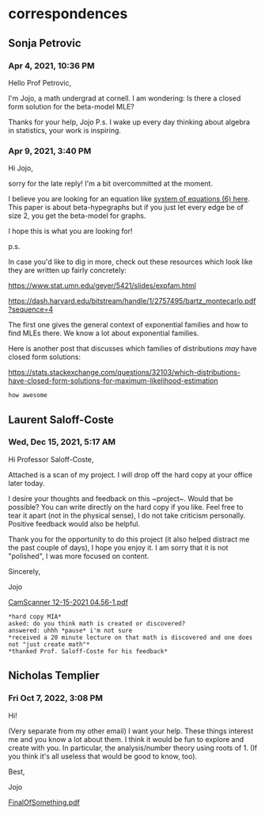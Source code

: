 # correspondences

## Sonja Petrovic
### Apr 4, 2021, 10:36 PM
Hello Prof Petrovic,

I'm Jojo, a math undergrad at cornell. I am wondering: 
Is there a closed form solution for the beta-model MLE?

Thanks for your help, Jojo
P.s. I wake up every day thinking about algebra in statistics, your work is inspiring.
### Apr 9, 2021, 3:40 PM
Hi Jojo,

sorry for the late reply! I'm a bit overcommitted at the moment. 

I believe you are looking for an equation like [system of equations (6) here](https://arxiv.org/pdf/1407.1004.pdf). This paper is about beta-hypegraphs but if you just let every edge be of size 2, you get the beta-model for graphs. 

I hope this is what you are looking for!

p.s. 

In case you'd like to dig in more, check out these resources which look like they are written up fairly concretely:

https://www.stat.umn.edu/geyer/5421/slides/expfam.html

https://dash.harvard.edu/bitstream/handle/1/2757495/bartz_montecarlo.pdf?sequence=4

The first one gives the general context of exponential families and how to find MLEs there. We know a lot about exponential families.

Here is another post that discusses which families of distributions *may* have closed form solutions: 

https://stats.stackexchange.com/questions/32103/which-distributions-have-closed-form-solutions-for-maximum-likelihood-estimation

```how awesome```

## Laurent Saloff-Coste
### Wed, Dec 15, 2021, 5:17 AM
Hi Professor Saloff-Coste,

Attached is a scan of my project. I will drop off the hard copy at your office later today.

I desire your thoughts and feedback on this ~project~. Would that be possible? You can write directly on the hard copy if you like. Feel free to tear it apart (not in the physical sense), I do not take criticism personally. Positive feedback would also be helpful.

Thank you for the opportunity to do this project (it also helped distract me the past couple of days), I hope you enjoy it. I am sorry that it is not "polished", I was more focused on content.

Sincerely,

Jojo

[CamScanner 12-15-2021 04.56-1.pdf](cor/CamScanner%2012-15-2021%2004.56-1.pdf)

```
*hard copy MIA*
asked: do you think math is created or discovered?
answered: uhhh *pause* i'm not sure
*received a 20 minute lecture on that math is discovered and one does not "just create math"*
*thanked Prof. Saloff-Coste for his feedback*
```

## Nicholas Templier
### Fri Oct 7, 2022, 3:08 PM
Hi!

(Very separate from my other email) I want your help. These things interest me and you know a lot about them. I think it would be fun to explore and create with you. In particular, the analysis/number theory using roots of 1. (If you think it's all useless that would be good to know, too).

Best,

Jojo

[FinalOfSomething.pdf](cor/FinalofSomething.pdf)